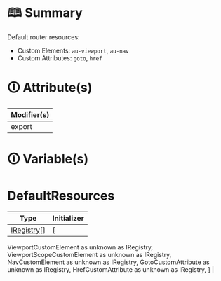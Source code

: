 # &#128366; Summary

Default router resources:
- Custom Elements: `au-viewport`, `au-nav`
- Custom Attributes: `goto`, `href`

# &#128712; Attribute(s)

| Modifier(s)                            |
|----------------------------------------|
| export |

# &#128712; Variable(s)

# DefaultResources

| Type                        | Initializer                       |
|-----------------------------|-----------------------------------|
| [IRegistry](https://hamedfathi.gitbook.io/aurelia-2-doc-api/kernel/interface/di/iregistry)[] | [
ViewportCustomElement as unknown as IRegistry,
ViewportScopeCustomElement as unknown as IRegistry,
NavCustomElement as unknown as IRegistry,
GotoCustomAttribute as unknown as IRegistry,
HrefCustomAttribute as unknown as IRegistry,
] |